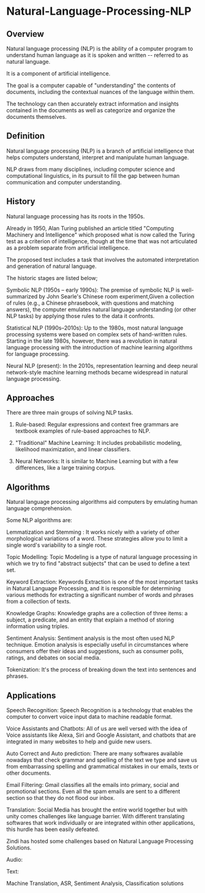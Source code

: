 # Natural-Language-Processing-NLP

## Overview

Natural language processing (NLP) is the ability of a computer program to understand human language as it is spoken and written -- referred to as natural language.

It is a component of artificial intelligence.

The goal is a computer capable of "understanding" the contents of documents, including the contextual nuances of the language within them.

The technology can then accurately extract information and insights contained in the documents as well as categorize and organize the documents themselves.


## Definition	

Natural language processing (NLP) is a branch of artificial intelligence that helps computers understand, interpret and manipulate human language.

NLP draws from many disciplines, including computer science and computational linguistics, in its pursuit to fill the gap between human communication and computer understanding.


		
## History

Natural language processing has its roots in the 1950s.

Already in 1950, Alan Turing published an article titled "Computing Machinery and Intelligence" which proposed what is now called the Turing test as a criterion of intelligence, though at the time that was not articulated as a problem separate from artificial intelligence.

The proposed test includes a task that involves the automated interpretation and generation of natural language.

The historic stages are listed below;

Symbolic NLP (1950s – early 1990s): The premise of symbolic NLP is well-summarized by John Searle's Chinese room experiment,Given a collection of rules (e.g., a Chinese phrasebook, with questions and matching answers), the computer emulates natural language understanding (or other NLP tasks) by applying those rules to the data it confronts.

Statistical NLP (1990s–2010s): Up to the 1980s, most natural language processing systems were based on complex sets of hand-written rules.  Starting in the late 1980s, however, there was a revolution in natural language processing with the introduction of machine learning algorithms for language processing.

Neural NLP (present): In the 2010s, representation learning and deep neural network-style machine learning methods became widespread in natural language processing.

 
## Approaches

There are three main groups of solving NLP tasks.

1. Rule-based: Regular expressions and context free grammars are textbook examples of rule-based approaches to NLP.

2. "Traditional" Machine Learning: It includes probabilistic modeling, likelihood maximization, and linear classifiers.

3. Neural Networks: It is similar to Machine Learning but with a few differences, like a large training corpus.



## Algorithms

Natural language processing algorithms aid computers by emulating human language comprehension.

Some NLP algorithms are:

Lemmatization and Stemming : It works nicely with a variety of other morphological variations of a word. These strategies allow you to limit a single word's variability to a single root.

Topic Modelling: Topic Modeling is a type of natural language processing in which we try to find "abstract subjects" that can be used to define a text set.

Keyword Extraction: Keywords Extraction is one of the most important tasks in Natural Language Processing, and it is responsible for determining various methods for extracting a significant number of words and phrases from a collection of texts.

Knowledge Graphs: Knowledge graphs are a collection of three items: a subject, a predicate, and an entity that explain a method of storing information using triples.

Sentiment Analysis: Sentiment analysis is the most often used NLP technique. Emotion analysis is especially useful in circumstances where consumers offer their ideas and suggestions, such as consumer polls, ratings, and debates on social media. 

Tokenization: It's the process of breaking down the text into sentences and phrases. 
 

## Applications

Speech Recognition: Speech Recognition is a technology that enables the computer to convert voice input data to machine readable format.

Voice Assistants and Chatbots: All of us are well versed with the idea of Voice assistants like Alexa, Siri and Google Assistant, and chatbots that are integrated in many websites to help and guide new users.

Auto Correct and Auto prediction: There are many softwares available nowadays that check grammar and spelling of the text we type and save us from embarrassing spelling and grammatical mistakes in our emails, texts or other documents.

Email Filtering: Gmail classifies all the emails into primary, social and promotional sections. Even all the spam emails are sent to a different section so that they do not flood our inbox. 

Translation: Social Media has brought the entire world together but with unity comes challenges like language barrier. With different translating softwares that work individually or are integrated within other applications, this hurdle has been easily defeated.


Zindi has hosted some challenges based on Natural Language Processing Solutions.

Audio:

Text:



Machine Translation, ASR, Sentiment Analysis, Classification solutions
